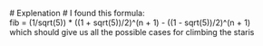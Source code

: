 ​# Explenation #
I found this formula:<br>fib = (1/sqrt(5)) * ((1 + sqrt(5))/2)^(n + 1) - ((1 - sqrt(5))/2)^(n + 1)
<br> which should give us all the possible cases for climbing the staris
